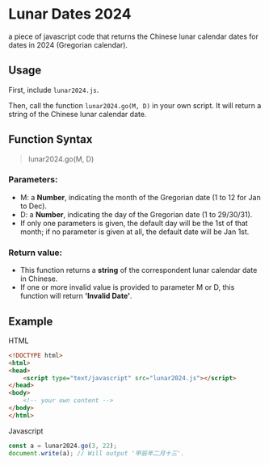 # Lunar Dates 2024

a piece of javascript code that returns the Chinese lunar calendar dates for dates in 2024 (Gregorian calendar).

## Usage

First, include `lunar2024.js`.

Then, call the function `lunar2024.go(M, D)` in your own script. It will return a string of the Chinese lunar calendar date.

## Function Syntax

> lunar2024.go(M, D)

### Parameters:
* M: a **Number**, indicating the month of the Gregorian date (1 to 12 for Jan to Dec). 
* D: a **Number**, indicating the day of the Gregorian date (1 to 29/30/31). 
* If only one parameters is given, the default day will be the 1st of that month; if no parameter is given at all, the default date will be Jan 1st.

### Return value:
* This function returns a **string** of the correspondent lunar calendar date in Chinese.
* If one or more invalid value is provided to parameter M or D, this function will return **'Invalid Date'**.

## Example

HTML

```html
<!DOCTYPE html>
<html>
<head>
	<script type="text/javascript" src="lunar2024.js"></script>
</head>
<body>
	<!-- your own content -->
</body>
</html>
```

Javascript

```javascript
const a = lunar2024.go(3, 22);
document.write(a); // Will output '甲辰年二月十三'.
```
